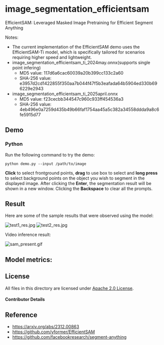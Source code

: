 # image_segmentation_efficientsam

EfficientSAM: Leveraged Masked Image Pretraining for Efficient Segment Anything

Notes:
- The current implementation of the EfficientSAM demo uses the EfficientSAM-Ti model, which is specifically tailored for scenarios requiring higher speed and lightweight. 
- image_segmentation_efficientsam_ti_2024may.onnx(supports single point infering)
  - MD5 value: 117d6a6cac60039a20b399cc133c2a60
  - SHA-256 value: e3957d2cd1422855f350aa7b044f47f5b3eafada64b5904ed330b696229e2943
- image_segmentation_efficientsam_ti_2025april.onnx
  - MD5 value: f23cecbb344547c960c933ff454536a3
  - SHA-256 value: 4eb496e0a7259d435b49b66faf1754aa45a5c382a34558ddda9a8c6fe5915d77


## Demo

### Python
Run the following command to try the demo:

```shell
python demo.py --input /path/to/image
```

**Click** to select frontground points, **drag** to use box to select and **long press** to select background points on the object you wish to segment in the displayed image. After clicking the **Enter**, the segmentation result will be shown in a new window. Clicking the **Backspace** to clear all the prompts.

## Result

Here are some of the sample results that were observed using the model:

![test1_res.jpg](./example_outputs/example1.png)
![test2_res.jpg](./example_outputs/example2.png)

Video inference result:

![sam_present.gif](./example_outputs/sam_present.gif)

## Model metrics:

## License

All files in this directory are licensed under [Apache 2.0 License](./LICENSE).

#### Contributor Details

## Reference

- https://arxiv.org/abs/2312.00863
- https://github.com/yformer/EfficientSAM
- https://github.com/facebookresearch/segment-anything